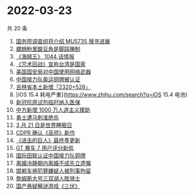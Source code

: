 # 2022-03-23

共 20 条

<!-- BEGIN -->
<!-- 最后更新时间 Wed Mar 23 2022 11:21:04 GMT+0800 (China Standard Time) -->

1. [国务院调查组将介绍 MU5735 搜寻进展](https://www.zhihu.com/search?q=MU5735)
1. [螺蛳粉里酸豆角是脚踩腌制](https://www.zhihu.com/search?q=酸豆角)
1. [《海贼王》 1044 话情报](https://www.zhihu.com/search?q=海贼王1044)
1. [《咒术回战》宣称台湾是国家](https://www.zhihu.com/search?q=咒术回战)
1. [美国国安局对中国使用网络武器](https://www.zhihu.com/search?q=美国国安局)
1. [中国接力队奥运铜牌被认证](https://www.zhihu.com/search?q=中国接力队)
1. [吉林省本土新增「2320+528」](https://www.zhihu.com/search?q=吉林疫情)
1. [iOS 15.4 耗电严重](https://www.zhihu.com/search?q=iOS 15.4 电池)
1. [新冠抗原试剂临时纳入医保](https://www.zhihu.com/search?q=新冠抗原试剂)
1. [中方新增 1000 万人道主义援助](https://www.zhihu.com/search?q=人道主义援助)
1. [勇士遭马刺准绝杀](https://www.zhihu.com/search?q=勇士)
1. [3 月 21 日是世界睡眠日](https://www.zhihu.com/search?q=世界睡眠日)
1. [CDPR 确认《巫师》新作](https://www.zhihu.com/search?q=巫师3)
1. [《进击的巨人》最终季更新](https://www.zhihu.com/search?q=进击的巨人)
1. [GT 赛车 7 用户评分新低](https://www.zhihu.com/search?q=GT赛车7)
1. [国际田联认证中国接力队铜牌](https://www.zhihu.com/search?q=中国接力队铜牌)
1. [离婚冷静期内离婚不成先立遗嘱](https://www.zhihu.com/search?q=离婚冷静期遗嘱)
1. [邯郸车祸犯罪嫌疑人被刑事拘留](https://www.zhihu.com/search?q=邯郸车祸)
1. [詹姆斯大号三双湖人胜骑士](https://www.zhihu.com/search?q=湖人)
1. [国产悬疑解谜游戏《三伏》](https://www.zhihu.com/search?q=三伏)

<!-- END -->
